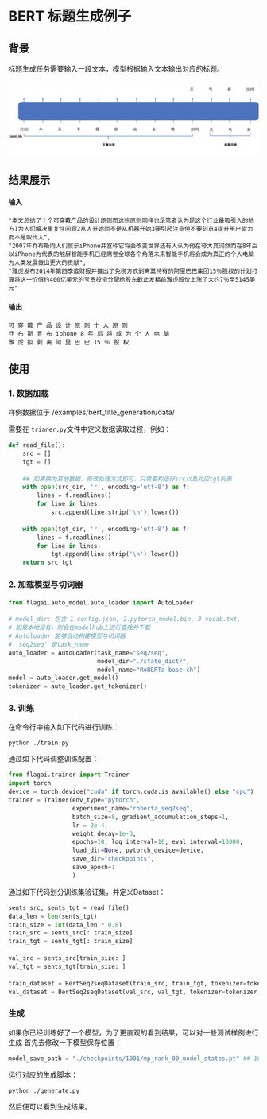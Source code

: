 # BERT 标题生成例子

## 背景
标题生成任务需要输入一段文本，模型根据输入文本输出对应的标题。

![](./img/bert_title_generation_model.png)

## 结果展示

#### 输入
```
"本文总结了十个可穿戴产品的设计原则而这些原则同样也是笔者认为是这个行业最吸引人的地方1为人们解决重复性问题2从人开始而不是从机器开始3要引起注意但不要刻意4提升用户能力而不是取代人",
"2007年乔布斯向人们展示iPhone并宣称它将会改变世界还有人认为他在夸大其词然而在8年后以iPhone为代表的触屏智能手机已经席卷全球各个角落未来智能手机将会成为真正的个人电脑为人类发展做出更大的贡献",
"雅虎发布2014年第四季度财报并推出了免税方式剥离其持有的阿里巴巴集团15％股权的计划打算将这一价值约400亿美元的宝贵投资分配给股东截止发稿前雅虎股价上涨了大约7％至5145美元"
```
#### 输出
```
可 穿 戴 产 品 设 计 原 则 十 大 原 则
乔 布 斯 宣 布 iphone 8 年 后 将 成 为 个 人 电 脑
雅 虎 拟 剥 离 阿 里 巴 巴 15 ％ 股 权
```
## 使用

### 1. 数据加载
样例数据位于 /examples/bert_title_generation/data/

需要在 ```trianer.py```文件中定义数据读取过程，例如：
```python
def read_file():
    src = []
    tgt = []
    
    ## 如果换为其他数据，修改处理方式即可，只需要构造好src以及对应tgt列表
    with open(src_dir, 'r', encoding='utf-8') as f:
        lines = f.readlines()
        for line in lines:
            src.append(line.strip('\n').lower())

    with open(tgt_dir, 'r', encoding='utf-8') as f:
        lines = f.readlines()
        for line in lines:
            tgt.append(line.strip('\n').lower())
    return src,tgt
```

### 2. 加载模型与切词器

```python
from flagai.auto_model.auto_loader import AutoLoader

# model_dir: 包含 1.config.json, 2.pytorch_model.bin, 3.vocab.txt,
# 如果本地没有，则会在modelhub上进行查找并下载
# Autoloader 能够自动构建模型与切词器
# 'seq2seq' 是task_name
auto_loader = AutoLoader(task_name="seq2seq",
                         model_dir="./state_dict/",
                         model_name="RoBERTa-base-ch")
model = auto_loader.get_model()
tokenizer = auto_loader.get_tokenizer()
```

### 3. 训练
在命令行中输入如下代码进行训练：
```commandline
python ./train.py
```
通过如下代码调整训练配置：
```python
from flagai.trainer import Trainer
import torch
device = torch.device("cuda" if torch.cuda.is_available() else "cpu")
trainer = Trainer(env_type="pytorch",
                  experiment_name="roberta_seq2seq",
                  batch_size=8, gradient_accumulation_steps=1,
                  lr = 2e-4,
                  weight_decay=1e-3,
                  epochs=10, log_interval=10, eval_interval=10000,
                  load_dir=None, pytorch_device=device,
                  save_dir="checkpoints",
                  save_epoch=1
                  )
```
通过如下代码划分训练集验证集，并定义Dataset：
```python
sents_src, sents_tgt = read_file()
data_len = len(sents_tgt)
train_size = int(data_len * 0.8)
train_src = sents_src[: train_size]
train_tgt = sents_tgt[: train_size]

val_src = sents_src[train_size: ]
val_tgt = sents_tgt[train_size: ]

train_dataset = BertSeq2seqDataset(train_src, train_tgt, tokenizer=tokenizer, maxlen=maxlen)
val_dataset = BertSeq2seqDataset(val_src, val_tgt, tokenizer=tokenizer, maxlen=maxlen)
```

### 生成
如果你已经训练好了一个模型，为了更直观的看到结果，可以对一些测试样例进行生成
首先去修改一下模型保存位置：
```python
model_save_path = "./checkpoints/1001/mp_rank_00_model_states.pt" ## 1001 is example, you need modify the number.
```
运行对应的生成脚本：
```commandline
python ./generate.py
```
然后便可以看到生成结果。
